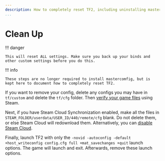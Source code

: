 ```yaml
---
description: How to completely reset TF2, including uninstalling mastercomfig or other configs.
...
```


# Clean Up

!!! danger

    This will reset ALL settings. Make sure you back up your binds and other custom settings before you do this.

!!! info

    These steps are no longer required to install mastercomfig, but is kept here to document how to completely reset TF2.

If you want to remove your config, delete any
configs you may have in `tf/custom` and delete the `tf/cfg` folder.
Then [verify your game files](https://help.steampowered.com/en/faqs/view/0C48-FCBD-DA71-93EB)
using Steam.

Next, if you have Steam Cloud Synchronization enabled, make all the files in
`STEAM_FOLDER/userdata/USER_ID/440/remote/cfg` blank. Do not delete them, or
else Steam Cloud will redownload them. Alternatively, you can
[disable Steam Cloud](https://help.steampowered.com/en/faqs/view/68D2-35AB-09A9-7678#enabling).

Finally, launch TF2 with only the
`-novid -autoconfig -default +host_writeconfig config.cfg full +mat_savechanges +quit` launch
options. The game will launch and exit. Afterwards, remove these launch options.
